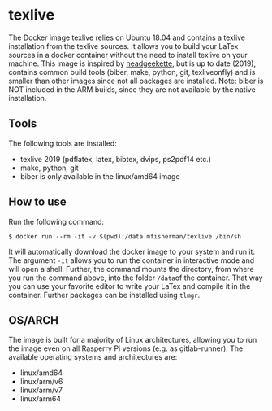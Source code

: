 # texlive
The Docker image texlive relies on Ubuntu 18.04 and contains a texlive installation from the texlive sources.
It allows you to build your LaTex sources in a docker container without the need to install texlive on your machine.
This image is inspired by [headgeekette](https://hub.docker.com/r/headgeekette/rpi-latex/), but is up to date (2019), contains common build tools (biber, make, python, git, texliveonfly) and is smaller than other images since not all packages are installed.
Note: biber is NOT included in the ARM builds, since they are not available by the native installation.


## Tools
The following tools are installed:
- texlive 2019 (pdflatex, latex, bibtex, dvips, ps2pdf14 etc.)
- make, python, git
- biber is only available in the linux/amd64 image

## How to use
Run the following command:
```
$ docker run --rm -it -v $(pwd):/data mfisherman/texlive /bin/sh
```
It will automatically download the docker image to your system and run it.
The argument `-it` allows you to run the container in interactive mode and will open a shell.
Further, the command mounts the directory, from where you run the command above, into the folder `/data`of the container.
That way you can use your favorite editor to write your LaTex and compile it in the container. Further packages can be installed using `tlmgr`.

## OS/ARCH
The image is built for a majority of Linux architectures, allowing you to run the image even on all Rasperry Pi versions (e.g. as gitlab-runner).
The available operating systems and architectures are:

 - linux/amd64
 - linux/arm/v6
 - linux/arm/v7
 - linux/arm64

